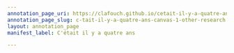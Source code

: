 ```yaml
---
annotation_page_uri: https://clafouch.github.io/cetait-il-y-a-quatre-ans/annotations/c-tait-il-y-a-quatre-ans-canvas-1-other-research.json
annotation_page_slug: c-tait-il-y-a-quatre-ans-canvas-1-other-research
layout: annotation_page
manifest_label: C'était il y a quatre ans

---
```

